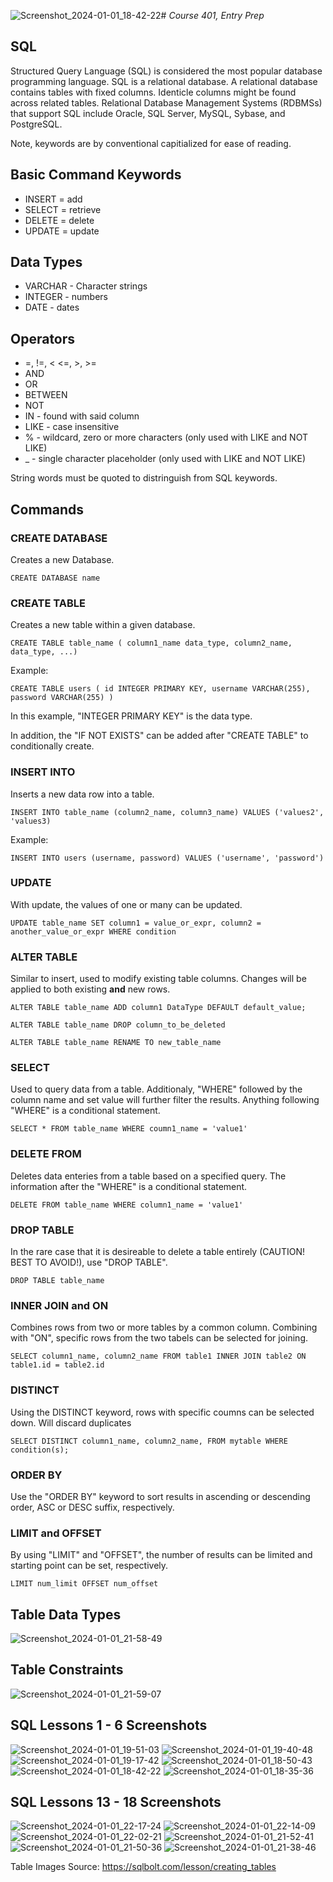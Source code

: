 ![Screenshot_2024-01-01_18-42-22](https://github.com/Bradley-Hower/reading-notes/assets/139923955/330f3595-5789-4200-9454-9642f02d67aa)# *Course 401, Entry Prep*

## SQL

Structured Query Language (SQL) is considered the most popular database programming language. SQL is a relational database. A relational database contains tables with fixed columns. Identicle columns might be found across related tables. Relational Database Management Systems (RDBMSs) that support SQL include Oracle, SQL Server, MySQL, Sybase, and PostgreSQL.

Note, keywords are by conventional capitialized for ease of reading.

## Basic Command Keywords

+ INSERT = add
+ SELECT = retrieve
+ DELETE = delete
+ UPDATE = update

## Data Types

+ VARCHAR - Character strings
+ INTEGER - numbers
+ DATE - dates

## Operators

+ =, !=, < <=, >, >=
+ AND
+ OR
+ BETWEEN
+ NOT
+ IN - found with said column
+ LIKE - case insensitive
+ % - wildcard, zero or more characters (only used with LIKE and NOT LIKE)
+ _ - single character placeholder (only used with LIKE and NOT LIKE)

String words must be quoted to distringuish from SQL keywords.

## Commands

### CREATE DATABASE

Creates a new Database.

```CREATE DATABASE name```

### CREATE TABLE

Creates a new table within a given database.

```CREATE TABLE table_name ( column1_name data_type, column2_name, data_type, ...)```

Example:

```CREATE TABLE users ( id INTEGER PRIMARY KEY, username VARCHAR(255), password VARCHAR(255) )```

In this example, "INTEGER PRIMARY KEY" is the data type.

In addition, the "IF NOT EXISTS" can be added after "CREATE TABLE" to conditionally create.

### INSERT INTO

Inserts a new data row into a table.

```INSERT INTO table_name (column2_name, column3_name) VALUES ('values2', 'values3)```

Example:

```INSERT INTO users (username, password) VALUES ('username', 'password')```

### UPDATE

With update, the values of one or many can be updated. 

```UPDATE table_name SET column1 = value_or_expr, column2 = another_value_or_expr WHERE condition```

### ALTER TABLE

Similar to insert, used to modify existing table columns. Changes will be applied to both existing **and** new rows.

```ALTER TABLE table_name ADD column1 DataType DEFAULT default_value;```

```ALTER TABLE table_name DROP column_to_be_deleted```

```ALTER TABLE table_name RENAME TO new_table_name```

### SELECT

Used to query data from a table. Additionaly, "WHERE" followed by the column name and set value will further filter the results. Anything following "WHERE" is a conditional statement.

```SELECT * FROM table_name WHERE coumn1_name = 'value1'```

### DELETE FROM

Deletes data enteries from a table based on a specified query. The information after the "WHERE" is a conditional statement.

```DELETE FROM table_name WHERE column1_name = 'value1'```

### DROP TABLE

In the rare case that it is desireable to delete a table entirely (CAUTION! BEST TO AVOID!), use "DROP TABLE".

```DROP TABLE table_name```

### INNER JOIN and ON

Combines rows from two or more tables by a common column. Combining with "ON", specific rows from the two tabels can be selected for joining. 

```SELECT column1_name, column2_name FROM table1 INNER JOIN table2 ON table1.id = table2.id```

### DISTINCT

Using the DISTINCT keyword, rows with specific coumns can be selected down. Will discard duplicates

```SELECT DISTINCT column1_name, column2_name, FROM mytable WHERE condition(s);```

### ORDER BY

Use the "ORDER BY" keyword to sort results in ascending or descending order, ASC or DESC suffix, respectively.

### LIMIT and OFFSET

By using "LIMIT" and "OFFSET", the number of results can be limited and starting point can be set, respectively.

```LIMIT num_limit OFFSET num_offset```

## Table Data Types

![Screenshot_2024-01-01_21-58-49](https://github.com/Bradley-Hower/reading-notes/assets/139923955/441e600a-019c-4022-b376-52a5157ec183)

## Table Constraints

![Screenshot_2024-01-01_21-59-07](https://github.com/Bradley-Hower/reading-notes/assets/139923955/2cafe7ff-7616-4e9b-b7eb-716823be3e52)

## SQL Lessons 1 - 6 Screenshots
![Screenshot_2024-01-01_19-51-03](https://github.com/Bradley-Hower/reading-notes/assets/139923955/f2c6aae2-f441-4a0b-8412-c5e02c38723e)
![Screenshot_2024-01-01_19-40-48](https://github.com/Bradley-Hower/reading-notes/assets/139923955/b5c12e60-f076-42cb-aeed-416b8587743c)
![Screenshot_2024-01-01_19-17-42](https://github.com/Bradley-Hower/reading-notes/assets/139923955/244695f5-58c9-4df6-b7c0-f4d19f4901c0)
![Screenshot_2024-01-01_18-50-43](https://github.com/Bradley-Hower/reading-notes/assets/139923955/783c5cc9-db7a-4fd8-9dcc-5688b4ef3e46)
![Screenshot_2024-01-01_18-42-22](https://github.com/Bradley-Hower/reading-notes/assets/139923955/5638aebe-b21d-40d1-8d5b-94aee65a22f2)
![Screenshot_2024-01-01_18-35-36](https://github.com/Bradley-Hower/reading-notes/assets/139923955/a3e1244b-62f1-4eae-801f-353c191edca4)

## SQL Lessons 13 - 18 Screenshots

![Screenshot_2024-01-01_22-17-24](https://github.com/Bradley-Hower/reading-notes/assets/139923955/e0bff2d6-148e-4c77-881a-e25495c8c031)
![Screenshot_2024-01-01_22-14-09](https://github.com/Bradley-Hower/reading-notes/assets/139923955/40951f6f-6071-498c-b4ae-cc00fd3d3424)
![Screenshot_2024-01-01_22-02-21](https://github.com/Bradley-Hower/reading-notes/assets/139923955/a963cef7-61dc-4896-a330-e6a061b9acc1)
![Screenshot_2024-01-01_21-52-41](https://github.com/Bradley-Hower/reading-notes/assets/139923955/fcc6819e-517d-49dd-b82b-db118dbdf7c2)
![Screenshot_2024-01-01_21-50-36](https://github.com/Bradley-Hower/reading-notes/assets/139923955/caa6ebe8-d1c1-41d7-b500-93c235ef8230)
![Screenshot_2024-01-01_21-38-46](https://github.com/Bradley-Hower/reading-notes/assets/139923955/3cab0ed8-5bf9-4d1e-826b-3af0861d0401)


Table Images Source: https://sqlbolt.com/lesson/creating_tables
